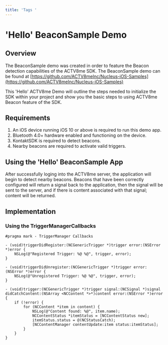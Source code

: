 ```yaml
---
title: 'Tags '
---
```

# 'Hello' BeaconSample Demo

## Overview
The BeaconSample demo was created in order to feature the Beacon detection capabilities of the ACTV8me SDK. The BeaconSample demo can be found at [https://github.com/ACTV8meInc/Nucleus-iOS-Samples](https://github.com/ACTV8meInc/Nucleus-iOS-Samples)

This 'Hello' ACTV8me Demo will outline the steps needed to initialize the SDK within your project and show you the basic steps to using ACTV8me Beacon feature of the SDK.

## Requirements
1. An iOS device running iOS 10 or above is required to run this demo app.
2. Bluetooth 4.0+ hardware enabled and functioning on the device.
3. KontaktSDK is required to detect beacons.
4. Nearby beacons are required to activate valid triggers.

## Using the 'Hello' BeaconSample App
After successfully loging into the ACTV8me server, the application will begin to detect nearby beacons. Beacons that have been correctly configured will return a signal back to the application, then the signal will be sent to the server, and if there is content associated with that signal; content will be returned.

## Implementation

### Using the TriggerManagerCallbacks
```objc
#pragma mark - TriggerManager Callbacks

- (void)triggerDidRegister:(NCGenericTrigger *)trigger error:(NSError *)error {
    NSLog(@"Registered Trigger: %@ %@", trigger, error);
}

- (void)triggerDidUnregister:(NCGenericTrigger *)trigger error:(NSError *)error {
    NSLog(@"Unregistered Trigger: %@ %@", trigger, error);
}

- (void)trigger:(NCGenericTrigger *)trigger signal:(NCSignal *)signal didCatchContent:(NSArray <NCContent *>*)content error:(NSError *)error {
    if (!error) {
        for (NCContent *item in content) {
            NSLog(@"Content found: %@", item.name);
            NCContentStatus *itemStatus = [NCContentStatus new];
            itemStatus.status = @(NCStatusCatch);
            [NCContentManager contentUpdate:item status:itemStatus];
        }
    }
}
```

